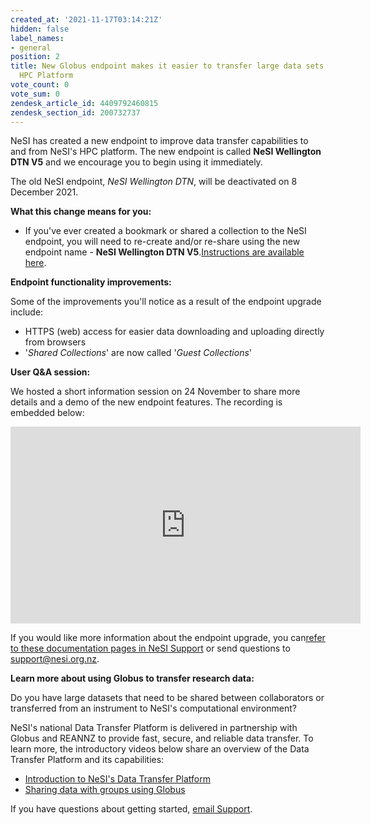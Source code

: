 ```yaml
---
created_at: '2021-11-17T03:14:21Z'
hidden: false
label_names:
- general
position: 2
title: New Globus endpoint makes it easier to transfer large data sets to/from NeSI
  HPC Platform
vote_count: 0
vote_sum: 0
zendesk_article_id: 4409792460815
zendesk_section_id: 200732737
---
```


NeSI has created a new endpoint to improve data transfer capabilities to
and from NeSI's HPC platform. The new endpoint is called **NeSI
Wellington DTN V5** and we encourage you to begin using it immediately.

The old NeSI endpoint, *NeSI Wellington DTN*, will be deactivated on 8
December 2021.  
  

**What this change means for you:**

-   If you've ever created a bookmark or shared a collection to the NeSI
    endpoint, you will need to re-create and/or re-share using the new
    endpoint name - **NeSI Wellington DTN V5**.[Instructions are
    available
    here](https://support.nesi.org.nz/hc/en-gb/articles/4409759247887-Re-creating-Shared-Collections-and-Bookmarks-in-Globus-V5).

**Endpoint functionality improvements:**

Some of the improvements you'll notice as a result of the endpoint
upgrade include:

-   HTTPS (web) access for easier data downloading and uploading
    directly from browsers
-   '*Shared Collections*' are now called '*Guest Collections*'

**User Q&A session:**

We hosted a short information session on 24 November to share more
details and a demo of the new endpoint features. The recording is
embedded below:

<iframe title="YouTube video player" src="https://www.youtube.com/embed/0qsfI6qEXBw" width="560" height="315" frameborder="0" allowfullscreen></iframe>

If you would like more information about the endpoint upgrade, you
can[refer to these documentation pages in NeSI
Support](https://support.nesi.org.nz/hc/en-gb/sections/360000040596-Data-Transfer-Services)
or send questions to <support@nesi.org.nz>. 

  
**Learn more about using Globus to transfer research data:**

Do you have large datasets that need to be shared between collaborators
or transferred from an instrument to NeSI's computational environment?

NeSI's national Data Transfer Platform is delivered in partnership with
Globus and REANNZ to provide fast, secure, and reliable data transfer.
To learn more, the introductory videos below share an overview of the
Data Transfer Platform and its capabilities:

-   [Introduction to NeSI's Data Transfer
    Platform](https://www.youtube.com/watch?v=rUPoJUUkmGw)
-   [Sharing data with groups using
    Globus](https://www.youtube.com/watch?v=SmkWHjFDfQY)

If you have questions about getting started, [email
Support](mailto:support@nesi.org.nz).
